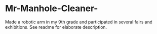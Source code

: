 # Mr-Manhole-Cleaner-
Made a robotic arm in my 9th grade and participated in several fairs and exhibitions. See readme for elaborate description.
